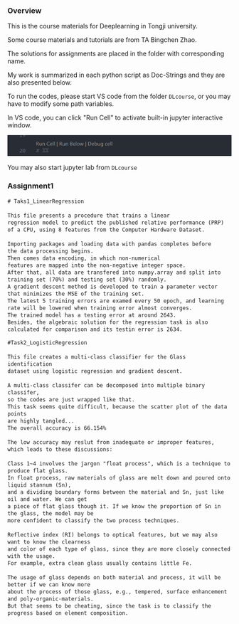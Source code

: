 ### Overview

This is the course materials for Deeplearning in Tongji university.

Some course materials and tutorials are from TA Bingchen Zhao.

The solutions for assignments are placed in the folder with corresponding name.

My work is summarized in each python script as Doc-Strings and they are also presented below.

To run the codes, please start VS code from the folder `DLcourse`, or you may have to modify some path variables.

In VS code, you can click "Run Cell" to activate built-in jupyter interactive window.

![1568541950912](assets/1568541950912.png)

You may also start jupyter lab from `DLcourse`

### Assignment1

```
# Taks1_LinearRegression

This file presents a procedure that trains a linear
regression model to predict the published relative performance (PRP)
of a CPU, using 8 features from the Computer Hardware Dataset.

Importing packages and loading data with pandas completes before
the data processing begins. 
Then comes data encoding, in which non-numerical
features are mapped into the non-negative integer space.
After that, all data are transfered into numpy.array and split into 
training set (70%) and testing set (30%) randomly.
A gradient descent method is developed to train a parameter vector 
that minimizes the MSE of the training set.
The latest 5 training errors are examed every 50 epoch, and learning
rate will be lowered when training error almost converges.
The trained model has a testing error at around 2643.
Besides, the algebraic solution for the regression task is also
calculated for comparison and its testin error is 2634.
```

```
#Task2_LogisticRegression

This file creates a multi-class classifier for the Glass identification 
dataset using logistic regression and gradient descent.

A multi-class classifer can be decomposed into multiple binary classifer,
so the codes are just wrapped like that.
This task seems quite difficult, because the scatter plot of the data points
are highly tangled...
The overall accuracy is 66.154%

The low accuracy may reslut from inadequate or improper features, which leads to these discussions:

Class 1~4 involves the jargon "float process", which is a technique to produce flat glass.
In float process, raw materials of glass are melt down and poured onto liquid stannum (Sn), 
and a dividing boundary forms between the material and Sn, just like oil and water. We can get 
a piece of flat glass though it. If we know the proportion of Sn in the glass, the model may be 
more confident to classify the two process techniques.

Reflective index (RI) belongs to optical features, but we may also want to know the clearness 
and color of each type of glass, since they are more closely connected with the usage. 
For example, extra clean glass usually contains little Fe.

The usage of glass depends on both material and process, it will be better if we can know more 
about the process of those glass, e.g., tempered, surface enhancement and poly-organic-materials. 
But that seems to be cheating, since the task is to classify the progress based on element composition.
```

